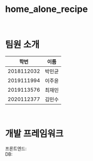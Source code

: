 # home_alone_recipe

<br/>

# 팀원 소개

| 학번       | 이름   | 
| ---------- | ------ |
| 2018112032 | 박민균 | 
| 2019111994 | 이주윤 |
| 2019113576 | 최재민 | 
| 2020112377 | 김민수 | 


<br/>

# 개발 프레임워크
프론트엔드: <br/>
DB: 

